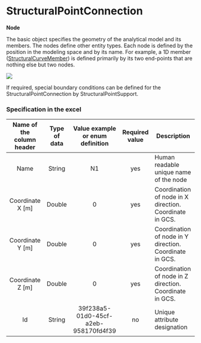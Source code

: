 # StructuralPointConnection

**Node**

The basic object specifies the geometry of the analytical model and its members. The nodes define other entity types. Each node is defined by the position in the modeling space and by its name. For example, a 1D member ([StructuralCurveMember](structuralcurvemember.md)) is defined primarily by its two end-points that are nothing else but two nodes.

![](../.gitbook/assets/9\_structurepointconnection.png)

If required, special boundary conditions can be defined for the StructuralPointConnection by StructuralPointSupport.

### Specification in the excel

| **Name   of the column header** | **Type of data** | **Value example or enum definition** | **Required value** | **Description**                                           |
| :-----------------------------: | :--------------: | :----------------------------------: | :----------------: | --------------------------------------------------------- |
|               Name              |      String      |                  N1                  |         yes        | Human readable unique name of   the node                  |
|       Coordinate   X \[m]       |      Double      |                   0                  |         yes        | Coordination of node in X   direction. Coordinate in GCS. |
|       Coordinate   Y \[m]       |      Double      |                   0                  |         yes        | Coordination of node in Y   direction. Coordinate in GCS. |
|       Coordinate   Z \[m]       |      Double      |                   0                  |         yes        | Coordination of node in Z   direction. Coordinate in GCS. |
|                Id               |      String      | 39f238a5-01d0-45cf-a2eb-958170fd4f39 |         no         | Unique attribute designation                              |

